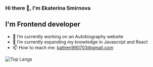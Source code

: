 ### Hi there 👋, I'm Ekaterina Smirnova

## I'm Frontend developer

- 🔭 I’m currently working on an Autobiography website
- 🌱 I’m currently expanding my knowledge in Javascript and React
- 📫 How to reach me: kattren990703@gmail.com

  
![Top Langs](https://github-readme-stats.vercel.app/api/top-langs/?username=kattrine99&layout=compact&theme=github_dark)



<!--
**kattrine99/kattrine99** is a ✨ _special_ ✨ repository because its `README.md` (this file) appears on your GitHub profile.

Here are some ideas to get you started:

- 🔭 I’m currently working on ...
- 🌱 I’m currently learning ...
- 👯 I’m looking to collaborate on ...
- 🤔 I’m looking for help with ...
- 💬 Ask me about ...
- 📫 How to reach me: ...
- 😄 Pronouns: ...
- ⚡ Fun fact: ...
-->
